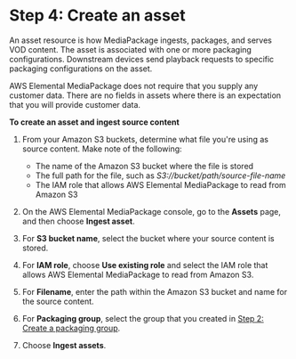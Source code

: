 # Step 4: Create an asset<a name="gs-create-asset"></a>

An asset resource is how MediaPackage ingests, packages, and serves VOD content\. The asset is associated with one or more packaging configurations\. Downstream devices send playback requests to specific packaging configurations on the asset\.

AWS Elemental MediaPackage does not require that you supply any customer data\. There are no fields in assets where there is an expectation that you will provide customer data\.

**To create an asset and ingest source content**

1. From your Amazon S3 buckets, determine what file you're using as source content\. Make note of the following:
   + The name of the Amazon S3 bucket where the file is stored
   + The full path for the file, such as *S3://bucket/path/source\-file\-name*
   + The IAM role that allows AWS Elemental MediaPackage to read from Amazon S3

1. On the AWS Elemental MediaPackage console, go to the **Assets** page, and then choose **Ingest asset**\.

1. For **S3 bucket name**, select the bucket where your source content is stored\.

1. For **IAM role**, choose **Use existing role** and select the IAM role that allows AWS Elemental MediaPackage to read from Amazon S3\.

1. For **Filename**, enter the path within the Amazon S3 bucket and name for the source content\.

1. For **Packaging group**, select the group that you created in [Step 2: Create a packaging group](gs-create-grp.md)\.

1. Choose **Ingest assets**\.